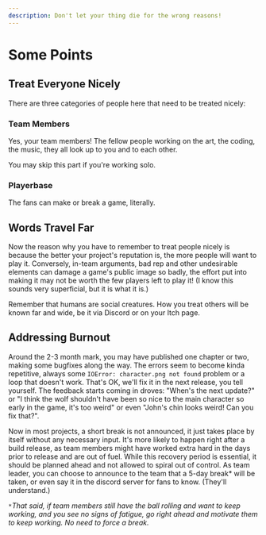 ```yaml
---
description: Don't let your thing die for the wrong reasons!
---
```


# Some Points

## Treat Everyone Nicely

There are three categories of people here that need to be treated nicely:

### Team Members

Yes, your team members! The fellow people working on the art, the coding, the music, they all look up to you and to each other.

You may skip this part if you're working solo.

### Playerbase

The fans can make or break a game, literally.

## Words Travel Far

Now the reason why you have to remember to treat people nicely is because the better your project's reputation is, the more people will want to play it. Conversely, in-team arguments, bad rep and other undesirable elements can damage a game's public image so badly, the effort put into making it may not be worth the few players left to play it! (I know this sounds very superficial, but it is what it is.)

Remember that humans are social creatures. How you treat others will be known far and wide, be it via Discord or on your Itch page.

## Addressing Burnout

Around the 2-3 month mark, you may have published one chapter or two, making some bugfixes along the way. The errors seem to become kinda repetitive, always some `IOError: character.png not found` problem or a loop that doesn't work. That's OK, we'll fix it in the next release, you tell yourself. The feedback starts coming in droves: "When's the next update?" or "I think the wolf shouldn't have been so nice to the main character so early in the game, it's too weird" or even "John's chin looks weird! Can you fix that?".

Now in most projects, a short break is not announced, it just takes place by itself without any necessary input. It's more likely to happen right after a build release, as team members might have worked extra hard in the days prior to release and are out of fuel. While this recovery period is essential, it should be planned ahead and not allowed to spiral out of control. As team leader, you can choose to announce to the team that a 5-day break\* will be taken, or even say it in the discord server for fans to know. (They'll understand.)

`*`_That said, if team members still have the ball rolling and want to keep working, and you see no signs of fatigue, go right ahead and motivate them to keep working. No need to force a break._
